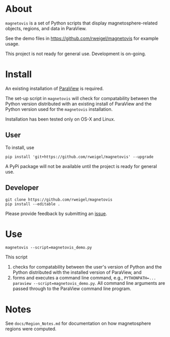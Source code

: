 # About

`magnetovis` is a set of Python scripts that display magnetosphere-related objects, regions, and data in ParaView.

See the demo files in https://github.com/rweigel/magnetovis for example usage.

This project is not ready for general use. Development is on-going.

# Install

An existing installation of [ParaView](https://www.paraview.org/download/) is required. 

The set-up script in `magnetovis` will check for compatability between the Python version distributed with an existing install of ParaView and the Python version used for the `magnetovis` installation.

Installation has been tested only on OS-X and Linux. 

## User

To install, use

```
pip install 'git+https://github.com/rweigel/magnetovis' --upgrade
```

A PyPi package will not be available until the project is ready for general use.

## Developer

```
git clone https://github.com/rweigel/magnetovis
pip install --editable .
```

Please provide feedback by submitting an [issue](https://github.com/rweigel/magnetovis/issues).

# Use

```
magnetovis --script=magnetovis_demo.py
```

This script

1. checks for compatability between the user's version of Python and the Python distributed with the installed version of ParaView, and
2. forms and executes a command line command, e.g., `PYTHONPATH=... paraview --script=magnetovis_demo.py`. All command line arguments are passed through to the ParaView command line program.

# Notes

See `docs/Region_Notes.md` for documentation on how magnetosphere regions were computed.
